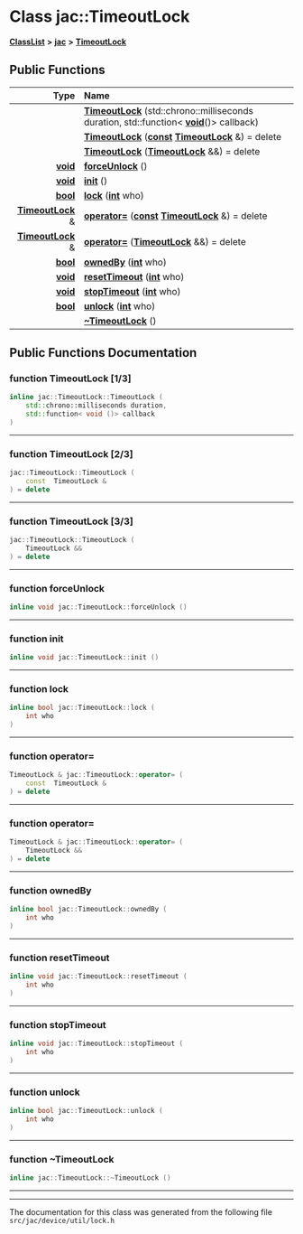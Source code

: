 

# Class jac::TimeoutLock



[**ClassList**](annotated.md) **>** [**jac**](namespacejac.md) **>** [**TimeoutLock**](classjac_1_1TimeoutLock.md)










































## Public Functions

| Type | Name |
| ---: | :--- |
|   | [**TimeoutLock**](#function-timeoutlock-13) (std::chrono::milliseconds duration, std::function&lt; [**void**](classjac_1_1Device.md)()&gt; callback) <br> |
|   | [**TimeoutLock**](#function-timeoutlock-23) ([**const**](classjac_1_1Device.md) [**TimeoutLock**](classjac_1_1TimeoutLock.md) &) = delete<br> |
|   | [**TimeoutLock**](#function-timeoutlock-33) ([**TimeoutLock**](classjac_1_1TimeoutLock.md) &&) = delete<br> |
|  [**void**](classjac_1_1Device.md) | [**forceUnlock**](#function-forceunlock) () <br> |
|  [**void**](classjac_1_1Device.md) | [**init**](#function-init) () <br> |
|  [**bool**](classjac_1_1Device.md) | [**lock**](#function-lock) ([**int**](classjac_1_1Device.md) who) <br> |
|  [**TimeoutLock**](classjac_1_1TimeoutLock.md) & | [**operator=**](#function-operator) ([**const**](classjac_1_1Device.md) [**TimeoutLock**](classjac_1_1TimeoutLock.md) &) = delete<br> |
|  [**TimeoutLock**](classjac_1_1TimeoutLock.md) & | [**operator=**](#function-operator_1) ([**TimeoutLock**](classjac_1_1TimeoutLock.md) &&) = delete<br> |
|  [**bool**](classjac_1_1Device.md) | [**ownedBy**](#function-ownedby) ([**int**](classjac_1_1Device.md) who) <br> |
|  [**void**](classjac_1_1Device.md) | [**resetTimeout**](#function-resettimeout) ([**int**](classjac_1_1Device.md) who) <br> |
|  [**void**](classjac_1_1Device.md) | [**stopTimeout**](#function-stoptimeout) ([**int**](classjac_1_1Device.md) who) <br> |
|  [**bool**](classjac_1_1Device.md) | [**unlock**](#function-unlock) ([**int**](classjac_1_1Device.md) who) <br> |
|   | [**~TimeoutLock**](#function-timeoutlock) () <br> |




























## Public Functions Documentation




### function TimeoutLock [1/3]

```C++
inline jac::TimeoutLock::TimeoutLock (
    std::chrono::milliseconds duration,
    std::function< void ()> callback
) 
```




<hr>



### function TimeoutLock [2/3]

```C++
jac::TimeoutLock::TimeoutLock (
    const  TimeoutLock &
) = delete
```




<hr>



### function TimeoutLock [3/3]

```C++
jac::TimeoutLock::TimeoutLock (
    TimeoutLock &&
) = delete
```




<hr>



### function forceUnlock 

```C++
inline void jac::TimeoutLock::forceUnlock () 
```




<hr>



### function init 

```C++
inline void jac::TimeoutLock::init () 
```




<hr>



### function lock 

```C++
inline bool jac::TimeoutLock::lock (
    int who
) 
```




<hr>



### function operator= 

```C++
TimeoutLock & jac::TimeoutLock::operator= (
    const  TimeoutLock &
) = delete
```




<hr>



### function operator= 

```C++
TimeoutLock & jac::TimeoutLock::operator= (
    TimeoutLock &&
) = delete
```




<hr>



### function ownedBy 

```C++
inline bool jac::TimeoutLock::ownedBy (
    int who
) 
```




<hr>



### function resetTimeout 

```C++
inline void jac::TimeoutLock::resetTimeout (
    int who
) 
```




<hr>



### function stopTimeout 

```C++
inline void jac::TimeoutLock::stopTimeout (
    int who
) 
```




<hr>



### function unlock 

```C++
inline bool jac::TimeoutLock::unlock (
    int who
) 
```




<hr>



### function ~TimeoutLock 

```C++
inline jac::TimeoutLock::~TimeoutLock () 
```




<hr>

------------------------------
The documentation for this class was generated from the following file `src/jac/device/util/lock.h`

